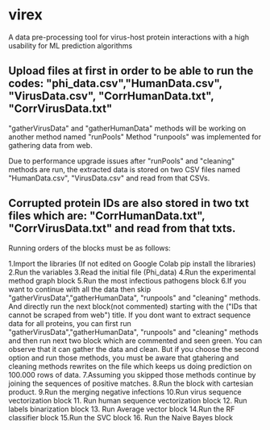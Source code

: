 # virex
A data pre-processing tool for virus-host protein interactions with a high usability for ML prediction algorithms

Upload files at first in order to be able to run the codes:
"phi_data.csv","HumanData.csv", "VirusData.csv",
"CorrHumanData.txt", "CorrVirusData.txt" 
-----------------------------------------------------------------
"gatherVirusData" and "gatherHumanData" methods will be working on another method named "runPools"
Method "runpools" was implemented for gathering data from web. 

Due to performance upgrade issues after "runPools" and "cleaning" methods are run, the extracted data is stored on two CSV files named
"HumanData.csv", "VirusData.csv" and read from that CSVs.

Corrupted protein IDs are also stored in two txt files which are:
"CorrHumanData.txt", "CorrVirusData.txt" and read from that txts.
-------------------------------------------------------------------
Running orders of the blocks must be as follows:

1.Import the libraries (If not edited on Google Colab pip install the libraries)
2.Run the variables
3.Read the initial file (Phi_data)
4.Run the experimental method graph block
5.Run the most infectious pathogens block
6.If you want to continue with all the data then skip "gatherVirusData","gatherHumanData",
"runpools" and "cleaning" methods. And directly run the next block(not commented) starting with the ("IDs that cannot be scraped from web") title.
If you dont want to extract sequence data for all proteins, you can first run "gatherVirusData","gatherHumanData",
"runpools" and "cleaning" methods and then run next two block which are commented and seen green. 
You can observe that it can gather the data and clean. But if you choose the second option and run those methods, 
you must be aware that gtahering and cleaning methods rewrites on the file which keeps us doing prediction on 100.000 rows of data.
7.Assuming you skipped those methods continue by joining the sequences of positive matches.
8.Run the block with cartesian product.
9.Run the merging negative infections
10.Run virus sequence vectorization block
11. Run human sequence vectorization block
12. Run labels binarization block
13. Run Average vector block
14.Run the RF classifier block
15.Run the SVC block
16. Run the Naive Bayes block
